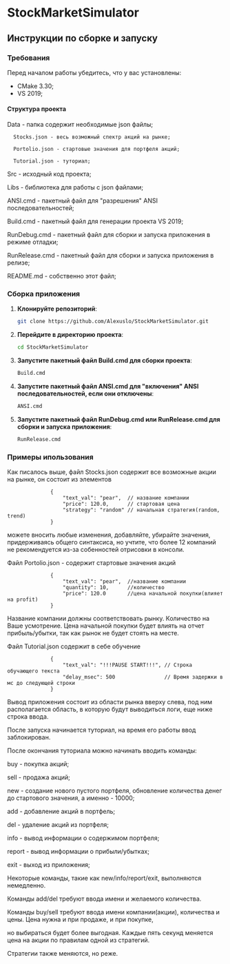 # StockMarketSimulator

## Инструкции по сборке и запуску

### Требования

Перед началом работы убедитесь, что у вас установлены:
- CMake 3.30; 
- VS 2019;

#### Структура проекта

Data - папка содержит необходимые json файлы;

      Stocks.json - весь возможный спектр акций на рынке;
      
      Portolio.json - стартовые значения для портфеля акций;
      
      Tutorial.json - туториал;
      
Src - исходный код проекта;

Libs - библиотека для работы с json файлами;

ANSI.cmd - пакетный файл для "разрешения" ANSI последовательностей;

Build.cmd - пакетный файл для генерации проекта VS 2019;

RunDebug.cmd - пакетный файл для сборки и запуска приложения в режиме отладки;

RunRelease.cmd - пакетный файл для сборки и запуска приложения в релизе;

README.md - собственно этот файл;

### Сборка приложения

1. **Клонируйте репозиторий**:

   ```bash
   git clone https://github.com/Alexuslo/StockMarketSimulator.git

2. **Перейдите в директорию проекта**:

   ```bash
   cd StockMarketSimulator

3. **Запустите пакетный файл **Build.cmd** для сборки проекта**:

   ```bash
   Build.cmd

4. **Запустите пакетный файл **ANSI.cmd** для "включения" ANSI последовательностей, если они отключены**:

   ```bash
   ANSI.cmd

4. **Запустите пакетный файл **RunDebug.cmd** или **RunRelease.cmd** для сборки и запуска приложения**:

   ```bash
   RunRelease.cmd
### Примеры ипользования

Как писалось выше, файл Stocks.json содержит все возможные акции на рынке, он состоит из элементов 
                  
                  {
                      "text_val": "pear",  // название компании
                      "price": 120.0,      // стартовая цена
                      "strategy": "random" // начальная стратегия(random, trend)
                  }
                  
можете вносить любые изменения, добавляйте, убирайте значения, придерживаясь общего синтаксиса, но учтите, 
что более 12 компаний не рекомендуется из-за собенностей отрисовки в консоли.

Файл Portolio.json - содержит стартовые значения акций
                  
                  {
                      "text_val": "pear",  //название компании
                      "quantity": 10,      //количество
                      "price": 120.0       //цена начальной покупки(влияет на profit)
                  }
                  
Название компании должны соответствовать рынку. Количество на Ваше усмотрение. Цена начальной покупки будет влиять 
на отчет прибыль/убытки, так как рынок не будет стоять на месте.

Файл Tutorial.json содержит в себе обучение
                  
                  {
                      "text_val": "!!!PAUSE START!!!", // Строка обучающего текста
                      "delay_msec": 500                // Время задержки в мс до следующей строки
                  }

Вывод приложения состоит из области рынка вверху слева, под ним располагается область, в которую будут
выводиться логи, еще ниже строка ввода.

После запуска начинается туториал, на время его работы ввод заблокирован.

После окончания туториала можно начинать вводить команды:

buy - покупка акций;

sell - продажа акций;

new - создание нового пустого портфеля, обновление количества денег до стартового значения, а именно - 10000;

add - добавление акций в портфель;

del - удаление акций из портфеля;

info - вывод информации о содержимом портфеля;

report - вывод информации о прибыли/убытках;

exit - выход из приложения;

Некоторые команды, такие как new/info/report/exit, выполняются немедленно.

Команды add/del требуют ввода имени и желаемого количества.

Команды buy/sell требуют ввода имени компании(акции), количества и цены. Цена нужна и при продаже, и при покупке, 

но выбираться будет более выгодная. Каждые пять секунд меняется цена на акции по правилам одной из стратегий.

Стратегии также меняются, но реже.




